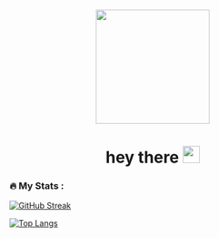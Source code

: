 ###
<div id="header" align="center">
  <img src="https://media.giphy.com/media/RkRo87UgkDMOke5JUZ/giphy.gif" width="200"/>
  <h1>
  hey there
  <img src="https://media.giphy.com/media/hvRJCLFzcasrR4ia7z/giphy.gif" width="30px"/>
</h1>
</div>


### :fire: My Stats :
[![GitHub Streak](http://github-readme-streak-stats.herokuapp.com?user=KseniyaKudrina&theme=dark&background=000000)](https://git.io/streak-stats)

[![Top Langs](https://github-readme-stats.vercel.app/api/top-langs/?username=KseniyaKudrina&layout=compact&theme=vision-friendly-dark)](https://github.com/anuraghazra/github-readme-stats)

<!--
**KseniyaKudrina/KseniyaKudrina** is a ✨ _special_ ✨ repository because its `README.md` (this file) appears on your GitHub profile.

Here are some ideas to get you started:

- 🔭 I’m currently working on ...
- 🌱 I’m currently learning ...
- 👯 I’m looking to collaborate on ...
- 🤔 I’m looking for help with ...
- 💬 Ask me about ...
- 📫 How to reach me: ...
- 😄 Pronouns: ...
- ⚡ Fun fact: ...
-->
